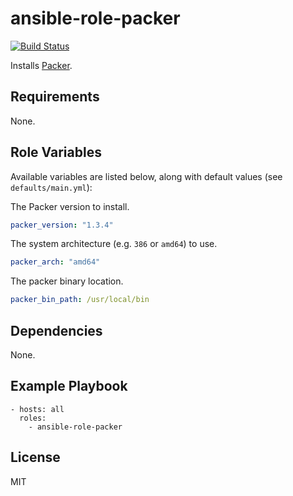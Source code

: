 # ansible-role-packer

[![Build Status](https://travis-ci.org/BadFever/ansible-roler-packer.svg?branch=master)](https://travis-ci.org/BadFever/ansible-roler-packer)

Installs [Packer](https://www.packer.io).

## Requirements

None.

## Role Variables

Available variables are listed below, along with default values (see `defaults/main.yml`):

The Packer version to install.

```YAML
packer_version: "1.3.4"
```

The system architecture (e.g. `386` or `amd64`) to use.

```YAML
packer_arch: "amd64"
```

The packer binary location.

```YAML
packer_bin_path: /usr/local/bin
```

## Dependencies

None.

## Example Playbook

    - hosts: all
      roles:
        - ansible-role-packer

## License

MIT
